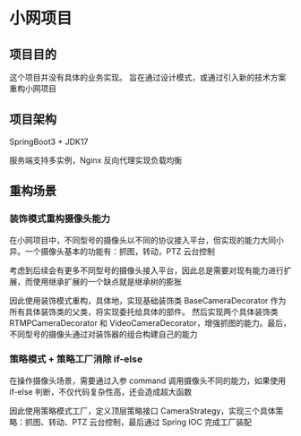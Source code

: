 # 小网项目

## 项目目的

这个项目并没有具体的业务实现。 旨在通过设计模式，或通过引入新的技术方案重构小网项目

## 项目架构

SpringBoot3 + JDK17

服务端支持多实例，Nginx 反向代理实现负载均衡

## 重构场景

### 装饰模式重构摄像头能力

在小网项目中，不同型号的摄像头以不同的协议接入平台，但实现的能力大同小异。一个摄像头基本的功能有：抓图，转动，PTZ 云台控制

考虑到后续会有更多不同型号的摄像头接入平台，因此总是需要对现有能力进行扩展，而使用继承扩展的一个缺点就是继承树的膨胀

因此使用装饰模式重构，具体地，实现基础装饰类 BaseCameraDecorator 作为所有具体装饰类的父类，将实现委托给具体的部件。
然后实现两个具体装饰类 RTMPCameraDecorator 和 VideoCameraDecorator，增强抓图的能力。最后，不同型号的摄像头通过对装饰器的组合构建自己的能力

### 策略模式 + 策略工厂消除 if-else

在操作摄像头场景，需要通过入参 command 调用摄像头不同的能力，如果使用 if-else 判断，不仅代码复杂性高，还会造成超大函数

因此使用策略模式工厂，定义顶层策略接口 CameraStrategy，实现三个具体策略：抓图、转动、PTZ 云台控制，最后通过 Spring IOC 完成工厂装配